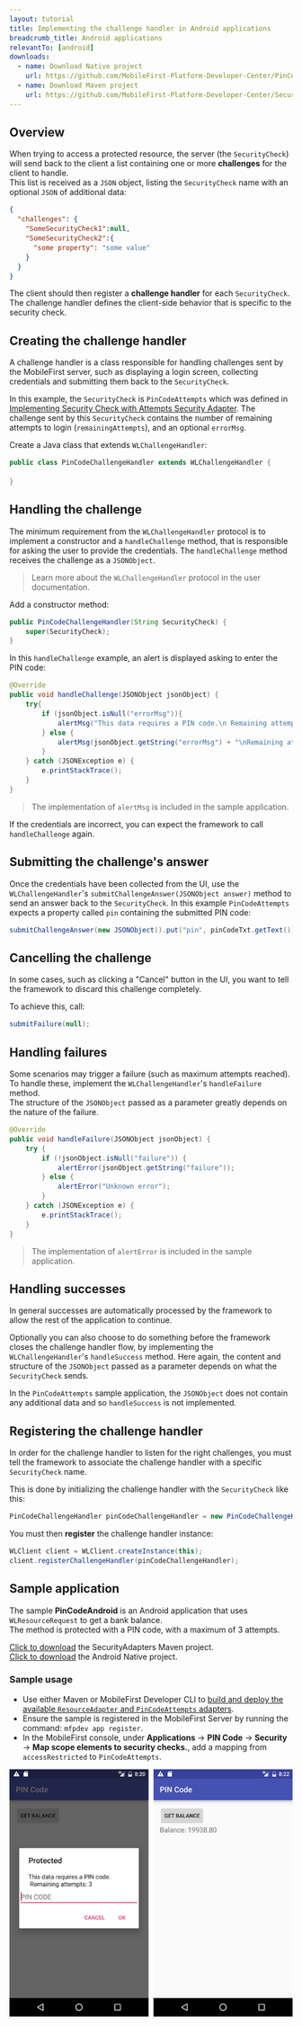 ```yaml
---
layout: tutorial
title: Implementing the challenge handler in Android applications
breadcrumb_title: Android applications
relevantTo: [android]
downloads:
  - name: Download Native project
    url: https://github.com/MobileFirst-Platform-Developer-Center/PinCodeAndroid/tree/release80
  - name: Download Maven project
    url: https://github.com/MobileFirst-Platform-Developer-Center/SecurityAdapters/tree/release80
---
```

## Overview
When trying to access a protected resource, the server (the `SecurityCheck`) will send back to the client a list containing one or more **challenges** for the client to handle.  
This list is received as a `JSON` object, listing the `SecurityCheck` name with an optional `JSON` of additional data:

```json
{
  "challenges": {
    "SomeSecurityCheck1":null,
    "SomeSecurityCheck2":{
      "some property": "some value"
    }
  }
}
```

The client should then register a **challenge handler** for each `SecurityCheck`.  
The challenge handler defines the client-side behavior that is specific to the security check.

## Creating the challenge handler
A challenge handler is a class responsible for handling challenges sent by the MobileFirst server, such as displaying a login screen, collecting credentials and submitting them back to the `SecurityCheck`.

In this example, the `SecurityCheck` is `PinCodeAttempts` which was defined in [Implementing Security Check with Attempts Security Adapter](../adapter). The challenge sent by this `SecurityCheck` contains the number of remaining attempts to login (`remainingAttempts`), and an optional `errorMsg`.

Create a Java class that extends `WLChallengeHandler`:

```java
public class PinCodeChallengeHandler extends WLChallengeHandler {

}
```

## Handling the challenge
The minimum requirement from the `WLChallengeHandler` protocol is to implement a constructor and a `handleChallenge` method, that is responsible for asking the user to provide the credentials. The `handleChallenge` method receives the challenge as a `JSONObject`.

> Learn more about the `WLChallengeHandler` protocol in the user documentation.

Add a constructor method:

```java
public PinCodeChallengeHandler(String SecurityCheck) {
    super(SecurityCheck);
}
```

In this `handleChallenge` example, an alert is displayed asking to enter the PIN code:

```java
@Override
public void handleChallenge(JSONObject jsonObject) {
    try{
        if (jsonObject.isNull("errorMsg")){
            alertMsg("This data requires a PIN code.\n Remaining attempts: " + jsonObject.getString("remainingAttempts"));
        } else {
            alertMsg(jsonObject.getString("errorMsg") + "\nRemaining attempts: " + jsonObject.getString("remainingAttempts"));
        }
    } catch (JSONException e) {
        e.printStackTrace();
    }
}
```

> The implementation of `alertMsg` is included in the sample application.

If the credentials are incorrect, you can expect the framework to call `handleChallenge` again.

## Submitting the challenge's answer
Once the credentials have been collected from the UI, use the `WLChallengeHandler`'s `submitChallengeAnswer(JSONObject answer)` method to send an answer back to the `SecurityCheck`. In this example `PinCodeAttempts` expects a property called `pin` containing the submitted PIN code:

```java
submitChallengeAnswer(new JSONObject().put("pin", pinCodeTxt.getText()));
```

## Cancelling the challenge
In some cases, such as clicking a "Cancel" button in the UI, you want to tell the framework to discard this challenge completely.

To achieve this, call:

```java
submitFailure(null);
```

## Handling failures
Some scenarios may trigger a failure (such as maximum attempts reached). To handle these, implement the `WLChallengeHandler`'s `handleFailure` method.  
The structure of the `JSONObject` passed as a parameter greatly depends on the nature of the failure.

```java
@Override
public void handleFailure(JSONObject jsonObject) {
    try {
        if (!jsonObject.isNull("failure")) {
            alertError(jsonObject.getString("failure"));
        } else {
            alertError("Unknown error");
        }
    } catch (JSONException e) {
        e.printStackTrace();
    }
}
```

> The implementation of `alertError` is included in the sample application.

## Handling successes
In general successes are automatically processed by the framework to allow the rest of the application to continue.

Optionally you can also choose to do something before the framework closes the challenge handler flow, by implementing the `WLChallengeHandler`'s `handleSuccess` method. Here again, the content and structure of the `JSONObject` passed as a parameter depends on what the `SecurityCheck` sends.

In the `PinCodeAttempts` sample application, the `JSONObject` does not contain any additional data and so `handleSuccess` is not implemented.

## Registering the challenge handler

In order for the challenge handler to listen for the right challenges, you must tell the framework to associate the challenge handler with a specific `SecurityCheck` name.

This is done by initializing the challenge handler with the `SecurityCheck` like this:

```java
PinCodeChallengeHandler pinCodeChallengeHandler = new PinCodeChallengeHandler("PinCodeAttempts", this);
```

You must then **register** the challenge handler instance:

```java
WLClient client = WLClient.createInstance(this);
client.registerChallengeHandler(pinCodeChallengeHandler);
```

## Sample application
The sample **PinCodeAndroid** is an Android application that uses `WLResourceRequest` to get a bank balance.  
The method is protected with a PIN code, with a maximum of 3 attempts.

[Click to download](https://github.com/MobileFirst-Platform-Developer-Center/SecurityAdapters/tree/release80) the SecurityAdapters Maven project.  
[Click to download](https://github.com/MobileFirst-Platform-Developer-Center/PinCodeAndroid/tree/release80) the Android Native project.

### Sample usage

* Use either Maven or MobileFirst Developer CLI to [build and deploy the available `ResourceAdapter` and `PinCodeAttempts` adapters](../../creating-adapters/).
* Ensure the sample is registered in the MobileFirst Server by running the command: `mfpdev app register`.
* In the MobileFirst console, under **Applications** → **PIN Code** → **Security** → **Map scope elements to security checks.**, add a mapping from `accessRestricted` to `PinCodeAttempts`.

![Sample application](sample-application-android.png)
